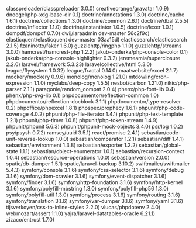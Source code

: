 classpreloader/classpreloader 	3.0.0)
creativeorange/gravatar 	1.0.9)
dnoegel/php-xdg-base-dir 	0.1)
doctrine/annotations	1.3.0)
doctrine/cache	1.6.1)
doctrine/collections	1.3.0)
doctrine/common	2.6.1)
doctrine/dbal	2.5.5)
doctrine/inflector	1.1.0)
doctrine/instantiator 	1.0.5)
doctrine/lexer	1.0.1)
dompdf/dompdf	0.7.0)
dwij/laraadmin 	dev-master 56c2f9c)
elasticquent/elasticquent 	dev-master 03aa15d)
elasticsearch/elasticsearch	2.1.5)
fzaninotto/faker	1.6.0)
guzzlehttp/ringphp 	1.1.0)
guzzlehttp/streams 	3.0.0)
hamcrest/hamcrest-php	1.2.2)
jakub-onderka/php-console-color 	0.1)
jakub-onderka/php-console-highlighter	0.3.2)
jeremeamia/superclosure 	2.2.0)
laravel/framework	5.3.23)
laravelcollective/html	5.3.0)
league/flysystem 	1.0.32)
league/fractal 	0.14.0)
maatwebsite/excel 	2.1.7)
mockery/mockery 	0.9.6)
monolog/monolog 	1.21.0)
mtdowling/cron-expression	1.1.0)
myclabs/deep-copy 	1.5.5)
nesbot/carbon 	1.21.0)
nikic/php-parser	2.1.1)
paragonie/random_compat	2.0.4)
phenx/php-font-lib 	0.4)
phenx/php-svg-lib 	0.1)
phpdocumentor/reflection-common 	1.0)
phpdocumentor/reflection-docblock 	3.1.1)
phpdocumentor/type-resolver 	0.2)
phpoffice/phpexcel 	1.8.1)
phpspec/prophecy	1.6.1)
phpunit/php-code-coverage 	4.0.2)
phpunit/php-file-iterator 	1.4.1)
phpunit/php-text-template 	1.2.1)
phpunit/php-timer 	1.0.8)
phpunit/php-token-stream 	1.4.9)
phpunit/phpunit 	5.6.3)
phpunit/phpunit-mock-objects 	3.4.0)
psr/log 	1.0.2)
psy/psysh	0.7.2)
ramsey/uuid 	3.5.1)
react/promise	2.4.1)
sebastian/code-unit-reverse-lookup 	1.0.0)
sebastian/comparator 	1.2.1)
sebastian/diff 	1.4.1)
sebastian/environment 	1.3.8)
sebastian/exporter 	1.2.2)
sebastian/global-state 	1.1.1)
sebastian/object-enumerator 	1.0.1)
sebastian/recursion-context 	1.0.4)
sebastian/resource-operations 	1.0.0)
sebastian/version 	2.0.0)
spatie/db-dumper 	1.5.1)
spatie/laravel-backup 	3.10.2)
swiftmailer/swiftmailer	5.4.3)
symfony/console	3.1.6)
symfony/css-selector	3.1.6)
symfony/debug	3.1.6)
symfony/dom-crawler	3.1.6)
symfony/event-dispatcher	3.1.6)
symfony/finder	3.1.6)
symfony/http-foundation	3.1.6)
symfony/http-kernel	3.1.6)
symfony/polyfill-mbstring	1.3.0)
symfony/polyfill-php56	1.3.0)
symfony/polyfill-util	1.3.0)
symfony/process	3.1.6)
symfony/routing	3.1.6)
symfony/translation	3.1.6)
symfony/var-dumper	3.1.6)
symfony/yaml	3.1.6)
tijsverkoyen/css-to-inline-styles 	2.2.0)
vlucas/phpdotenv	2.4.0)
webmozart/assert 	1.1.0)
yajra/laravel-datatables-oracle	6.21.1)
zizaco/entrust 	1.7.0)
